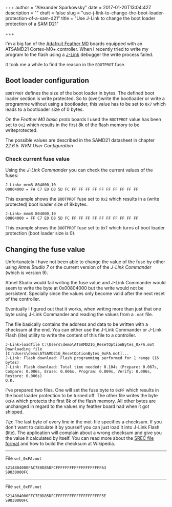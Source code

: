 +++
author = "Alexander Sparkowsky"
date = 2017-01-20T13:04:42Z
description = ""
draft = false
slug = "use-j-link-to-change-the-boot-loader-protection-of-a-sam-d21"
title = "Use J-Link to change the boot loader protection of a SAM D21"

+++

I'm a big fan of the [Adafruit Feather M0](https://www.adafruit.com/products/2772) boards equipped with an ATSAMD21 Cortex-M0+ controller.
When I recently tried to write my program to the flash using a [J-Link](https://www.segger.com/jlink-debug-probes.html) debugger the write process failed.

It took me a while to find the reason in the `BOOTPROT` fuse.

## Boot loader configuration

`BOOTPROT` defines the size of the boot loader in bytes. The defined boot loader section is write protected. So to (over)write the bootloader or write a programme without using a bootloader, this value has to be set to `0x7` which leads to a bootloader size of 0 bytes.

On the _Feather M0 basic proto_ boards I used the `BOOTPROT` value has been set to `0x2` which results in the first 8k of the flash memory to be writeprotected.

The possible values are described in the SAMD21 datasheet in chapter _22.6.5. NVM User Configuration_

### Check current fuse value

Using the _J-Link Commander_ you can check the current values of the fuses:

```
J-Link> mem8 804000,10
00804000 = FA C7 E0 D8 5D FC FF FF FF FF FF FF FF FF FF FF
```
This example shows the `BOOTPROT` fuse set to `0x2` which results in a (write protected) boot loader size of 8kbytes.

```
J-Link> mem8 804000,10
00804000 = FF C7 E0 D8 5D FC FF FF FF FF FF FF FF FF FF FF
```
This example shows the `BOOTPROT` fuse set to `0x7` which turns of boot loader protection (boot loader size is 0).

## Changing the fuse value

Unfortunately I have not been able to change the value of the fuse by either using _Atmel Studio 7_ or the current version of the _J-Link Commander_ (which is version 9).

Atmel Studio would fail writing the fuse value and J-Link Commander would seem to write the byte at 0x00804000 but the write would not be persistent. Specially since the values only become valid after the next reset of the controller.

Eventually I figured out that it works, when writing more than just that one byte using J-Link Commander and reading the values from a `.mot` file.

The file basically contains the address and data to be written with a checksum at the end. You can either use the J-Link Commander or J-Link Flash (lite) utility to write the content of this file to a controller.

```
J-Link>loadfile C:\Users\demo\ATSAMD21G_ResetOptionBytes_0xFA.mot
Downloading file [C:\Users\demo\ATSAMD21G_ResetOptionBytes_0xFA.mot]...
J-Link: Flash download: Flash programming performed for 1 range (16 bytes)
J-Link: Flash download: Total time needed: 0.104s (Prepare: 0.067s, Compare: 0.006s, Erase: 0.006s, Program: 0.009s, Verify: 0.006s, Restore: 0.006s)
O.K.
```

I've prepared two files. One will set the fuse byte to `0xFF` which results in the boot loader protection to be turned off. The other file writes the byte `0xFA` which protects the first 8k of the flash memory. All other bytes are unchanged in regard to the values my feather board had when it got shipped.

_Tip_: The last byte of every line in the mot-file specifies a checksum. If you don't want to calculate it by yourself you can just load it into J-Link Flash (lite). The application will complain about a wrong checksum and give you the value it calculated by itself.
You can read more about the [SREC file format](https://en.m.wikipedia.org/wiki/SREC_(file_format)) and how to build the checksum at Wikipedia.

---
File `set_0xFA.mot`
```
S214804000FAC7E0D85DFCFFFFFFFFFFFFFFFFFFFF63
S9030000FC
```
---
File `set_0xFF.mot`
```
S214804000FFC7E0D85DFCFFFFFFFFFFFFFFFFFFFF5E
S9030000FC
```

